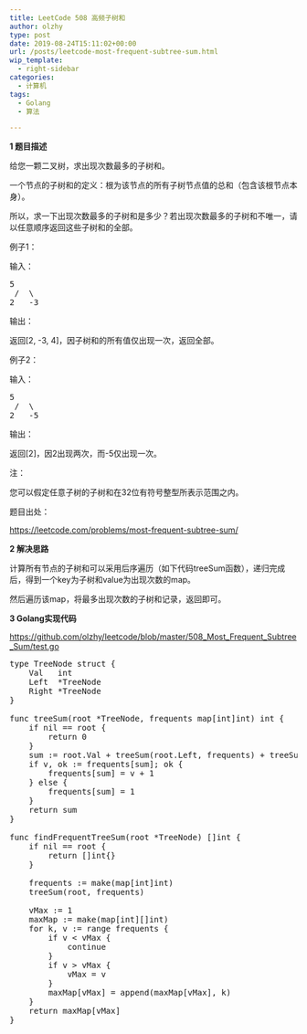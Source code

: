 ```yaml
---
title: LeetCode 508 高频子树和
author: olzhy
type: post
date: 2019-08-24T15:11:02+00:00
url: /posts/leetcode-most-frequent-subtree-sum.html
wip_template:
  - right-sidebar
categories:
  - 计算机
tags:
  - Golang
  - 算法

---
```

**1 题目描述**
  
给您一颗二叉树，求出现次数最多的子树和。
  
一个节点的子树和的定义：根为该节点的所有子树节点值的总和（包含该根节点本身）。
  
所以，求一下出现次数最多的子树和是多少？若出现次数最多的子树和不唯一，请以任意顺序返回这些子树和的全部。

例子1：
  
输入：

<pre>5
 /  \
2   -3
</pre>

输出：
  
返回[2, -3, 4]，因子树和的所有值仅出现一次，返回全部。

例子2：
  
输入：

<pre>5
 /  \
2   -5
</pre>

输出：
  
返回[2]，因2出现两次，而-5仅出现一次。

注：
  
您可以假定任意子树的子树和在32位有符号整型所表示范围之内。

题目出处：
  
<a href="https://leetcode.com/problems/most-frequent-subtree-sum/" target="_blank" rel="noopener">https://leetcode.com/problems/most-frequent-subtree-sum/</a>

**2 解决思路**
  
计算所有节点的子树和可以采用后序遍历（如下代码treeSum函数），递归完成后，得到一个key为子树和value为出现次数的map。
  
然后遍历该map，将最多出现次数的子树和记录，返回即可。

**3 Golang实现代码**
  
<a href="https://github.com/olzhy/leetcode/blob/master/508_Most_Frequent_Subtree_Sum/test.go" target="_blank" rel="noopener">https://github.com/olzhy/leetcode/blob/master/508_Most_Frequent_Subtree_Sum/test.go</a>

<pre>type TreeNode struct {
    Val   int
    Left  *TreeNode
    Right *TreeNode
}

func treeSum(root *TreeNode, frequents map[int]int) int {
    if nil == root {
        return 0
    }
    sum := root.Val + treeSum(root.Left, frequents) + treeSum(root.Right, frequents)
    if v, ok := frequents[sum]; ok {
        frequents[sum] = v + 1
    } else {
        frequents[sum] = 1
    }
    return sum
}

func findFrequentTreeSum(root *TreeNode) []int {
    if nil == root {
        return []int{}
    }

    frequents := make(map[int]int)
    treeSum(root, frequents)

    vMax := 1
    maxMap := make(map[int][]int)
    for k, v := range frequents {
        if v &lt; vMax {
            continue
        }
        if v > vMax {
            vMax = v
        }
        maxMap[vMax] = append(maxMap[vMax], k)
    }
    return maxMap[vMax]
}
</pre>